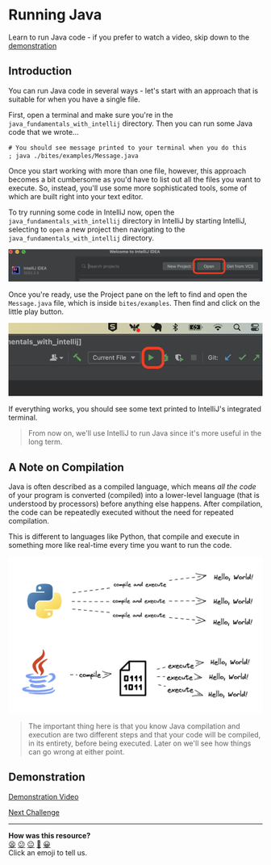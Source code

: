 # Running Java

<!-- OMITTED -->

Learn to run Java code - if you prefer to watch a video, skip down to the [demonstration](#demonstration)

## Introduction

You can run Java code in several ways - let's start with an approach that is suitable for when you have a single file.

First, open a terminal and make sure you're in the `java_fundamentals_with_intellij` directory. Then you can run some Java code that we wrote...

```shell
# You should see message printed to your terminal when you do this
; java ./bites/examples/Message.java
```

Once you start working with more than one file, however, this approach becomes a bit cumbersome as you'd have to list out all the files you want to execute. So, instead, you'll use some more sophisticated tools, some of which are built right into your text editor.

To try running some code in IntelliJ now, open the `java_fundamentals_with_intellij` directory in IntelliJ by starting IntelliJ, selecting to `open` a new project then navigating to the `java_fundamentals_with_intellij` directory.

![opening a project in IntelliJ](../images/intelliJ_open_proj.png)

Once you're ready, use the Project pane on the left to find and open the `Message.java` file, which is inside `bites/examples`. Then find and click on the little play button.

![Run code with IntelliJ](../images/intelliJ_play.png)

If everything works, you should see some text printed to IntelliJ's integrated terminal.

> From now on, we'll use IntelliJ to run Java since it's more useful in the long term.

## A Note on Compilation

Java is often described as a compiled language, which means _all the code_ of your program is converted (compiled) into a lower-level language (that is understood by processors) before anything else happens. After compilation, the code can be repeatedly executed without the need for repeated compilation.

This is different to languages like Python, that compile and execute in something more like real-time every time you want to run the code.

![Java vs Python](../images/java_vs_python.png)

> The important thing here is that you know Java compilation and execution are two different steps and that your code will be compiled, in its entirety, before being executed. Later on we'll see how things can go wrong at either point.

## Demonstration

[Demonstration Video](https://youtu.be/bv-qSQBUjyI)



[Next Challenge](03_writing_java_bite.md)

<!-- BEGIN GENERATED SECTION DO NOT EDIT -->

---

**How was this resource?**  
[😫](https://airtable.com/shrUJ3t7KLMqVRFKR?prefill_Repository=makersacademy%2Fjava-fundamentals-with-intellij&prefill_File=bites%2F02_running_java_bite.md&prefill_Sentiment=😫) [😕](https://airtable.com/shrUJ3t7KLMqVRFKR?prefill_Repository=makersacademy%2Fjava-fundamentals-with-intellij&prefill_File=bites%2F02_running_java_bite.md&prefill_Sentiment=😕) [😐](https://airtable.com/shrUJ3t7KLMqVRFKR?prefill_Repository=makersacademy%2Fjava-fundamentals-with-intellij&prefill_File=bites%2F02_running_java_bite.md&prefill_Sentiment=😐) [🙂](https://airtable.com/shrUJ3t7KLMqVRFKR?prefill_Repository=makersacademy%2Fjava-fundamentals-with-intellij&prefill_File=bites%2F02_running_java_bite.md&prefill_Sentiment=🙂) [😀](https://airtable.com/shrUJ3t7KLMqVRFKR?prefill_Repository=makersacademy%2Fjava-fundamentals-with-intellij&prefill_File=bites%2F02_running_java_bite.md&prefill_Sentiment=😀)  
Click an emoji to tell us.

<!-- END GENERATED SECTION DO NOT EDIT -->
